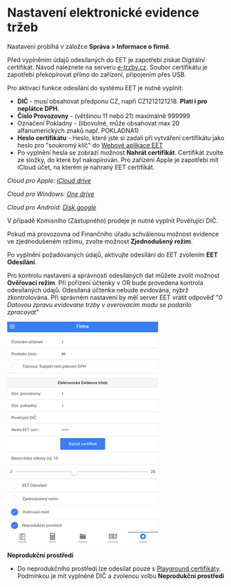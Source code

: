 # Nastavení elektronické evidence tržeb

Nastavení probíhá v záložce **Správa > Informace o firmě**. 
 
Před vyplněním údajů odesílaných do EET je zapotřebí získat Digitální certifikát. Návod naleznete na serveru [e-trzby.cz](http://www.etrzby.cz/cs/webova-aplikace-EET-a-certifikaty). Soubor certifikátu je zapotřebí překopírovat přímo do zařízení, připojením přes USB.
  
Pro aktivaci funkce odesílání do systému EET je nutné vyplnit:
 
- **DIČ** - musí obsahovat předponu CZ, napři CZ1212121218. **Platí i pro neplátce DPH.**
- **Číslo Provozovny** - (většinou 11 nebo 21) maximálně 999999
- Označení Pokladny - (libovolné, může obsahovat max 20 alfanumerických znaků např. POKLADNA1)
- **Heslo certifikátu** - Heslo, které jste si zadali při vytváření certifikátu jako heslo pro "soukromý klíč" do [Webové aplikace EET](http://adisspr.mfcr.cz/adistc/adis/idpr_pub/eet/eet_sluzby.faces)
- Po vyplnění hesla se zobrazí možnost **Nahrát certifikát**. Certifikát zvolte ze složky, do které byl nakopírován. Pro zařízení Apple je zapotřebí mít iCloud účet, na kterém je nahraný EET certifikát.

*Cloud pro Apple: [iCloud drive](https://www.icloud.com/)*

*Cloud pro Windows: [One drive](https://onedrive.live.com/)*

*Cloud pro Android: [Disk google](https://www.google.cz/intl/cs/drive/)*

V případě Komisního (Zástupného) prodeje je nutné vyplnit Pověřující DIČ. 

Pokud má provozovna od Finančního úřadu schválenou možnost evidence ve zjednodušeném režimu, zvolte možnost **Zjednodušený režim**.     

Po vyplnění požadovaných údajů, aktivujte odesílání do EET zvolením **EET Odesílání**. 

Pro kontrolu nastavení a správnosti odesílaných dat můžete zvolit možnost **Ověřovací režim**. Při pořízení účtenky v OR bude provedena kontrola odesílaných údajů. Odesílaná účtenka nebude evidována, nýbrž zkontrolována. Při správném nastavení by měl server EET vrátit odpověď "*0 Datovou zpravu evidovane trzby v overovacim modu se podarilo zpracovat*"
 
 ![](img/EET.png)

**Neprodukční prostředí**
- Do neprodukčního prostředí lze odesílat pouze s [Playground certifikáty](http://www.etrzby.cz/assets/cs/prilohy/EET_CA1_Playground_v1.zip). Podmínkou je mít vyplněné DIČ a zvolenou volbu **Neprodukční prostředí**
